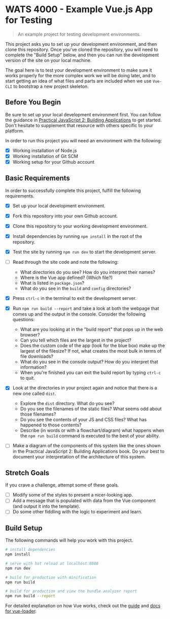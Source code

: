 # WATS 4000 - Example Vue.js App for Testing

> An example project for testing development environments.

This project asks you to set up your development environment, and then clone
this repository. Once you've cloned the repository, you will need to complete
the "Build Setup" below, and then you can run the development version of the
site on your local machine.

The goal here is to test your development environment to make sure it works
properly for the more complex work we will be doing later, and to start getting
an idea of what files and parts are included when we use `Vue-CLI` to
bootstrap a new project skeleton.

## Before You Begin

Be sure to set up your local development environment first. You can follow the
guidance in [Practical JavaScript 2: Building Applications](https://shawnr.gitbooks.io/practical-javascript-2-building-applications/setting-up-workspace/) to get
started. Don't hesitate to supplement that resource with others specific to your
platform.

In order to run this project you will need an environment with the following:

- [x] Working installation of Node.js
- [x] Working installation of Git SCM
- [x] Working setup for your Github account

## Basic Requirements
In order to successfully complete this project, fulfill the following
requirements.

- [x] Set up your local development environment.
- [x] Fork this repository into your own Github account.
- [x] Clone this repository to your working development environment.
- [x] Install dependencies by running `npm install` in the root of the repository.
- [x] Test the site by running `npm run dev` to start the development server.
- [ ] Read through the site code and note the following:
    * What directories do you see? How do you interpret their names?
    * Where is the Vue app defined? (Which file?)
    * What is listed in `package.json`?
    * What do you see in the `build` and `config` directories?
- [x] Press `ctrl-c` in the terminal to exit the development server.
- [x] Run `npm run build --report` and take a look at both the webpage that comes up and the output in the console. Consider the following questions:
    * What are you looking at in the "build report" that pops up in the web browser?
    * Can you tell which files are the largest in the project?
    * Does the custom code of the app (look for the blue box) make up the largest of the filesize? If not, what creates the most bulk in terms of file downloads?
    * What do you see in the console output? How do you interpret that information?
    * When you're finished you can exit the build report by typing `ctrl-c` to quit.
- [x] Look at the directories in your project again and notice that there is a new one called `dist`.
    * Explore the `dist` directory. What do you see?
    * Do you see the filenames of the static files? What seems odd about those filenames?
    * Do you see the contents of your JS and CSS files? What has happened to those contents?
    * Describe (in words or with a flowchart/diagram) what happens when the `npm run build` command is executed to the best of your ability.
- [ ] Make a diagram of the components of this system like the ones shown in the Practical JavaScript 2: Building Applications book. Do your best to document your interpretation of the architecture of this system.


## Stretch Goals
If you crave a challenge, attempt some of these goals.

- [ ] Modify some of the styles to present a nicer-looking app.
- [ ] Add a message that is populated with data from the Vue component (and output it into the template).
- [ ] Do some other fiddling with the logic to experiment and learn.

## Build Setup
The following commands will help you work with this project.

``` bash
# install dependencies
npm install

# serve with hot reload at localhost:8080
npm run dev

# build for production with minification
npm run build

# build for production and view the bundle analyzer report
npm run build --report
```

For detailed explanation on how Vue works, check out the [guide](http://vuejs-templates.github.io/webpack/) and [docs for vue-loader](http://vuejs.github.io/vue-loader).
